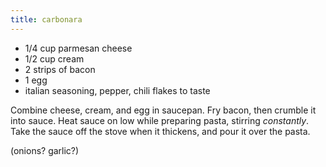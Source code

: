 ```yaml
---
title: carbonara
---
```


* 1/4 cup parmesan cheese
* 1/2 cup cream
* 2 strips of bacon
* 1 egg
* italian seasoning, pepper, chili flakes to taste

Combine cheese, cream, and egg in saucepan. Fry bacon, then crumble it into
sauce. Heat sauce on low while preparing pasta, stirring *constantly*. Take the
sauce off the stove when it thickens, and pour it over the pasta.

(onions? garlic?)
